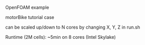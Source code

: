 OpenFOAM example

motorBike tutorial case

can be scaled up/down to N cores by changing X, Y, Z in run.sh

Runtime (2M cells): ~5min on 8 cores (Intel Skylake)
